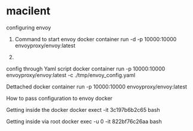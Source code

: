 # macilent

configuring envoy
1. Command to start envoy
docker container run -d -p 10000:10000 envoyproxy/envoy:latest

2.
config through Yaml script
docker container run -p 10000:10000 envoyproxy/envoy:latest -c ./tmp/envoy_config.yaml

Dettached
docker container run -p 10000:10000 envoyproxy/envoy:latest

How to pass configuration to envoy docker


Getting inside the docker
docker exect -it 3c197b6b2c65 bash

Getting inside via root 
docker exec -u 0 -it 822bf76c26aa bash